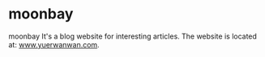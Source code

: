 moonbay
=======

moonbay
  It's a blog website for interesting articles. The website is located at: www.yuerwanwan.com.
  
